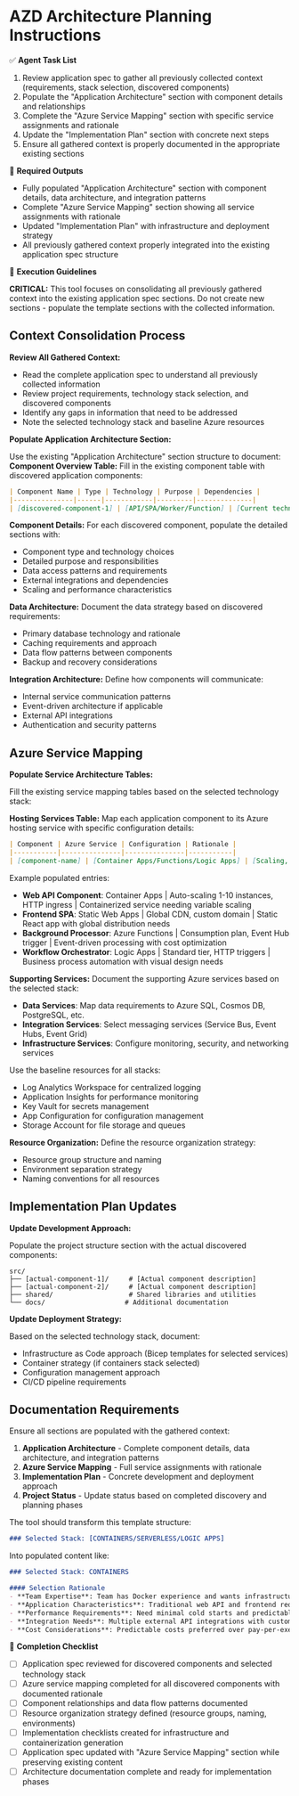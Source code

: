 # AZD Architecture Planning Instructions

✅ **Agent Task List**  

1. Review application spec to gather all previously collected context (requirements, stack selection, discovered components)
2. Populate the "Application Architecture" section with component details and relationships
3. Complete the "Azure Service Mapping" section with specific service assignments and rationale
4. Update the "Implementation Plan" section with concrete next steps
5. Ensure all gathered context is properly documented in the appropriate existing sections

📄 **Required Outputs**  

- Fully populated "Application Architecture" section with component details, data architecture, and integration patterns
- Complete "Azure Service Mapping" section showing all service assignments with rationale
- Updated "Implementation Plan" with infrastructure and deployment strategy
- All previously gathered context properly integrated into the existing application spec structure

🧠 **Execution Guidelines**  

**CRITICAL:** This tool focuses on consolidating all previously gathered context into the existing application spec sections. Do not create new sections - populate the template sections with the collected information.

## Context Consolidation Process

**Review All Gathered Context:**

- Read the complete application spec to understand all previously collected information
- Review project requirements, technology stack selection, and discovered components
- Identify any gaps in information that need to be addressed
- Note the selected technology stack and baseline Azure resources

**Populate Application Architecture Section:**

Use the existing "Application Architecture" section structure to document:
**Component Overview Table:**
Fill in the existing component table with discovered application components:

```markdown
| Component Name | Type | Technology | Purpose | Dependencies |
|---------------|------|------------|---------|--------------|
| [discovered-component-1] | [API/SPA/Worker/Function] | [Current technology] | [Component purpose] | [Other components or services] |
```

**Component Details:**
For each discovered component, populate the detailed sections with:

- Component type and technology choices
- Detailed purpose and responsibilities
- Data access patterns and requirements
- External integrations and dependencies
- Scaling and performance characteristics

**Data Architecture:**
Document the data strategy based on discovered requirements:

- Primary database technology and rationale
- Caching requirements and approach
- Data flow patterns between components
- Backup and recovery considerations

**Integration Architecture:**
Define how components will communicate:

- Internal service communication patterns
- Event-driven architecture if applicable
- External API integrations
- Authentication and security patterns

## Azure Service Mapping

**Populate Service Architecture Tables:**

Fill the existing service mapping tables based on the selected technology stack:

**Hosting Services Table:**
Map each application component to its Azure hosting service with specific configuration details:

```markdown
| Component | Azure Service | Configuration | Rationale |
|-----------|---------------|---------------|-----------|
| [component-name] | [Container Apps/Functions/Logic Apps] | [Scaling, networking, runtime details] | [Why this service fits the requirements] |
```

Example populated entries:

- **Web API Component**: Container Apps | Auto-scaling 1-10 instances, HTTP ingress | Containerized service needing variable scaling
- **Frontend SPA**: Static Web Apps | Global CDN, custom domain | Static React app with global distribution needs  
- **Background Processor**: Azure Functions | Consumption plan, Event Hub trigger | Event-driven processing with cost optimization
- **Workflow Orchestrator**: Logic Apps | Standard tier, HTTP triggers | Business process automation with visual design needs

**Supporting Services:**
Document the supporting Azure services based on the selected stack:

- **Data Services**: Map data requirements to Azure SQL, Cosmos DB, PostgreSQL, etc.
- **Integration Services**: Select messaging services (Service Bus, Event Hubs, Event Grid)
- **Infrastructure Services**: Configure monitoring, security, and networking services

Use the baseline resources for all stacks:

- Log Analytics Workspace for centralized logging
- Application Insights for performance monitoring
- Key Vault for secrets management
- App Configuration for configuration management
- Storage Account for file storage and queues

**Resource Organization:**
Define the resource organization strategy:

- Resource group structure and naming
- Environment separation strategy
- Naming conventions for all resources

## Implementation Plan Updates

**Update Development Approach:**

Populate the project structure section with the actual discovered components:

```text
src/
├── [actual-component-1]/     # [Actual component description]
├── [actual-component-2]/     # [Actual component description]
├── shared/                   # Shared libraries and utilities
└── docs/                    # Additional documentation
```

**Update Deployment Strategy:**

Based on the selected technology stack, document:

- Infrastructure as Code approach (Bicep templates for selected services)
- Container strategy (if containers stack selected)
- Configuration management approach
- CI/CD pipeline requirements

## Documentation Requirements

Ensure all sections are populated with the gathered context:

1. **Application Architecture** - Complete component details, data architecture, and integration patterns
2. **Azure Service Mapping** - Full service assignments with rationale
3. **Implementation Plan** - Concrete development and deployment approach
4. **Project Status** - Update status based on completed discovery and planning phases

The tool should transform this template structure:

```markdown
### Selected Stack: [CONTAINERS/SERVERLESS/LOGIC APPS]
```

Into populated content like:

```markdown
### Selected Stack: CONTAINERS

#### Selection Rationale
- **Team Expertise**: Team has Docker experience and wants infrastructure control
- **Application Characteristics**: Traditional web API and frontend requiring consistent performance
- **Performance Requirements**: Need minimal cold starts and predictable response times
- **Integration Needs**: Multiple external API integrations with custom authentication
- **Cost Considerations**: Predictable costs preferred over pay-per-execution
```

📌 **Completion Checklist**  

- [ ] Application spec reviewed for discovered components and selected technology stack
- [ ] Azure service mapping completed for all discovered components with documented rationale
- [ ] Component relationships and data flow patterns documented
- [ ] Resource organization strategy defined (resource groups, naming, environments)
- [ ] Implementation checklists created for infrastructure and containerization generation
- [ ] Application spec updated with "Azure Service Mapping" section while preserving existing content
- [ ] Architecture documentation complete and ready for implementation phases
